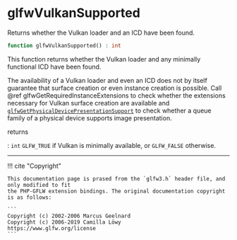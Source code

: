 # glfwVulkanSupported
Returns whether the Vulkan loader and an ICD have been found.

```php
function glfwVulkanSupported() : int
```

This function returns whether the Vulkan loader and any minimally functional
ICD have been found.

The availability of a Vulkan loader and even an ICD does not by itself
guarantee that
surface creation or even instance creation is possible. Call @ref
glfwGetRequiredInstanceExtensions to check whether the extensions necessary
for Vulkan
surface creation are available and
[`glfwGetPhysicalDevicePresentationSupport`](/API/GLFW/glfwGetPhysicalDevicePresentationSupport.html)
to
check whether a queue family of a physical device supports image
presentation.

returns

:    `int` `GLFW_TRUE` if Vulkan is minimally available, or `GLFW_FALSE`
otherwise.

---
     

!!! cite "Copyright"

    This documentation page is prased from the `glfw3.h` header file, and only modified to fit 
    the PHP-GFLW extension bindings. The original documentation copyright is as follows:

    ```
    Copyright (c) 2002-2006 Marcus Geelnard
    Copyright (c) 2006-2019 Camilla Löwy
    https://www.glfw.org/license
    ```